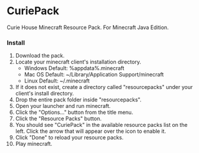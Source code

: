 # CuriePack
Curie House Minecraft Resource Pack.  For Minecraft Java Edition.

### Install
1) Download the pack.
2) Locate your minecraft client's installation directory.
      * Windows Default: %appdata%\.minecraft
      * Mac OS Default: ~/Library/Application Support/minecraft
      * Linux Default: ~/.minecraft
3) If it does not exist, create a directory called "resourcepacks" under your client's install directory. 
4) Drop the entire pack folder inside "resourcepacks".
5) Open your launcher and run minecraft.
6) Click the "Options..." button from the title menu.
7) Click the "Resource Packs" button.
8) You should see "CuriePack" in the available resource packs list on the left. Click the arrow that will appear over the icon to enable it.
9) Click "Done" to reload your resource packs.
10) Play minecraft.
